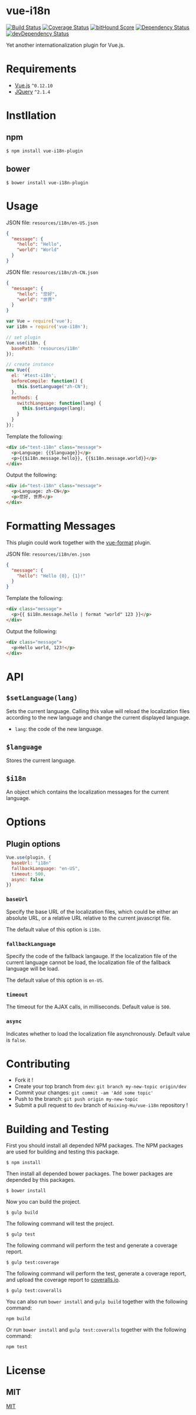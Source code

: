 # vue-i18n

[![Build Status](https://circleci.com/gh/Haixing-Hu/vue-i18n/tree/master.svg?style=shield)](https://circleci.com/gh/Haixing-Hu/vue-i18n/tree/master)
[![Coverage Status](https://coveralls.io/repos/Haixing-Hu/vue-i18n/badge.svg?branch=master&service=github)](https://coveralls.io/github/Haixing-Hu/vue-i18n?branch=master)
[![bitHound Score](https://www.bithound.io/github/Haixing-Hu/vue-i18n/badges/score.svg)](https://www.bithound.io/github/Haixing-Hu/vue-i18n)
[![Dependency Status](https://david-dm.org/Haixing-Hu/vue-i18n.svg)](https://david-dm.org/Haixing-Hu/vue-i18n)
[![devDependency Status](https://david-dm.org/Haixing-Hu/vue-i18n/dev-status.svg)](https://david-dm.org/Haixing-Hu/vue-i18n#info=devDependencies)

Yet another internationalization plugin for Vue.js.

# Requirements
- [Vue.js](https://github.com/yyx990803/vue) `^0.12.10`
- [JQuery](https://github.com/jquery/jquery) `^2.1.4`

# Instllation

## npm

```shell
$ npm install vue-i18n-plugin
```

## bower

```shell
$ bower install vue-i18n-plugin
```

# Usage

JSON file: `resources/i18n/en-US.json`

```json
{
  "message": {
    "hello": "Hello",
    "world": "World"
  }
}
```

JSON file: `resources/i18n/zh-CN.json`
```json
{
  "message": {
    "hello": "您好",
    "world": "世界"
  }
}
```

```javascript
var Vue = require('vue');
var i18n = require('vue-i18n');

// set plugin
Vue.use(i18n, {
  basePath: 'resources/i18n'
});

// create instance
new Vue({
  el: '#test-i18n',
  beforeCompile: function() {
    this.$setLanguage("zh-CN");
  },
  methods: {
    switchLanguage: function(lang) {
      this.$setLanguage(lang);
    }
  }
});
```

Template the following:

```html
<div id="test-i18n" class="message">
  <p>Language: {{$language}}</p>
  <p>{{$i18n.message.hello}}, {{$i18n.message.world}}</p>
</div>
```

Output the following:

```html
<div id="test-i18n" class="message">
  <p>Language: zh-CN</p>
  <p>您好, 世界</p>
</div>
```
# Formatting Messages

This plugin could work together with the [vue-format](https://github.com/Haixing-Hu/vue-format/) plugin.

JSON file: `resources/i18n/en.json`

```json
{
  "message": {
    "hello": "Hello {0}, {1}!"
  }
}
```

Template the following:

```html
<div class="message">
  <p>{{ $i18n.message.hello | format "world" 123 }}</p>
</div>
```

Output the following:

```html
<div class="message">
  <p>Hello world, 123!</p>
</div>
```

# API

## `$setLanguage(lang)`

Sets the current language. Calling this value will reload the localization files
according to the new language and change the current displayed language.

- `lang`: the code of the new language.

## `$language`

Stores the current language.

## `$i18n`

An object which contains the localization messages for the current language.

# Options

## Plugin options

```javascript
Vue.use(plugin, {
  baseUrl: "i18n"
  fallbackLanguage: "en-US",
  timeout: 500,
  async: false
})
```

### `baseUrl`
Specify the base URL of the localization files, which could be either an
absolute URL, or a relative URL relative to the current javascript file.

The default value of this option is `i18n`.

### `fallbackLanguage`

Specify the code of the fallback langauge. If the localization file of the
current language cannot be load, the localization file of the fallback language
will be load.

The default value of this option is `en-US`.

### `timeout`

The timeout for the AJAX calls, in milliseconds. Default value is `500`.

### `async`

Indicates whether to load the localization file asynchronously. Default value
is `false`.

# Contributing
- Fork it !
- Create your top branch from `dev`: `git branch my-new-topic origin/dev`
- Commit your changes: `git commit -am 'Add some topic'`
- Push to the branch: `git push origin my-new-topic`
- Submit a pull request to `dev` branch of `Haixing-Hu/vue-i18n` repository !

# Building and Testing

First you should install all depended NPM packages. The NPM packages are used
for building and testing this package.

```shell
$ npm install
```

Then install all depended bower packages. The bower packages are depended by
this packages.

```shell
$ bower install
```

Now you can build the project.
```shell
$ gulp build
```

The following command will test the project.
```shell
$ gulp test
```

The following command will perform the test and generate a coverage report.
```shell
$ gulp test:coverage
```

The following command will perform the test, generate a coverage report, and
upload the coverage report to [coveralls.io](https://coveralls.io/).
```shell
$ gulp test:coveralls
```

You can also run `bower install` and `gulp build` together with the following
command:
```shell
npm build
```

Or run `bower install` and `gulp test:coveralls` together with the following
command:
```shell
npm test
```

# License

## MIT

[MIT](http://opensource.org/licenses/MIT)

